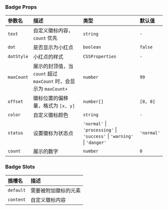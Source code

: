 ### Badge Props

| 参数名 | 描述 | 类型 | 默认值 |
| :--- | :--- | :--- | :--- |
| `text` | 自定义徽标内容，`count` 优先 | `string` | `-` |
| `dot` | 是否显示为小红点 | `boolean` | `false` |
| `dotStyle` | 小红点的样式 | `CSSProperties` | `-` |
| `maxCount` | 展示的封顶值，当 `count` 超过 `maxCount` 时，会显示为 `maxCount+` | `number` | `99` |
| `offset` | 徽标位置的偏移量，格式为 `[x, y]` | `number[]` | `[0, 0]` |
| `color` | 自定义徽标颜色 | `string` | `-` |
| `status` | 设置徽标为状态点 | `'normal'` \| `'processing'` \| `'success'` \| `'warning'` \| `'danger'` | `'normal'` |
| `count` | 展示的数字 | `number` | `0` |

### Badge Slots

| 插槽名 | 描述 |
| :--- | :--- |
| `default` | 需要被附加徽标的元素 |
| `content` | 自定义徽标内容 |